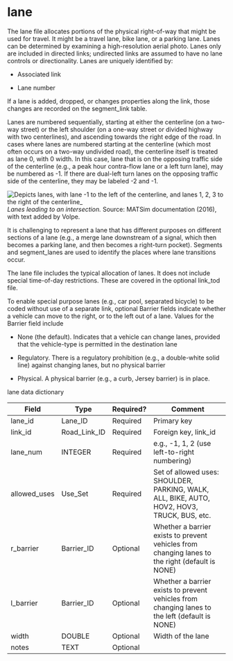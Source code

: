 # lane

The lane file allocates portions of the physical right-of-way that might
be used for travel. It might be a travel lane, bike lane, or a parking
lane. Lanes can be determined by examining a high-resolution aerial
photo. Lanes only are included in directed links; undirected links are
assumed to have no lane controls or directionality. Lanes are uniquely
identified by:

  - Associated link

  - Lane number

If a lane is added, dropped, or changes properties along the link, those changes are recorded on the segment_link table.

Lanes are numbered sequentially, starting at either the centerline (on a
two-way street) or the left shoulder (on a one-way street or divided
highway with two centerlines), and ascending towards the right edge of
the road. In cases where lanes are numbered starting at the centerline
(which most often occurs on a two-way undivided road), the centerline
itself is treated as lane 0, with 0 width. In this case, lane that is on
the opposing traffic side of the centerline (e.g., a peak hour
contra-flow lane or a left turn lane), may be numbered as -1. If there
are dual-left turn lanes on the opposing traffic side of the centerline,
they may be labeled -2 and -1.

![Depicts lanes, with lane -1 to the left of the centerline, and lanes 1, 2, 3 to
the right of the centerline_](https://github.com/zephyr-data-specs/GMNS/raw/master/Images/spec_figure1.png)  
_Lanes leading to an intersection._ Source: MATSim documentation (2016), with text added by Volpe. 

It is challenging to represent a lane that has different purposes on
different sections of a lane (e.g., a merge lane downstream of a signal,
which then becomes a parking lane, and then becomes a right-turn
pocket). Segments and segment_lanes are used to identify the places where lane
transitions occur.

The lane file includes the typical allocation of lanes. It does not
include special time-of-day restrictions. These are covered in the
optional link\_tod file.

To enable special purpose lanes (e.g., car pool, separated bicycle) to
be coded without use of a separate link, optional Barrier fields
indicate whether a vehicle can move to the right, or to the left out of
a lane. Values for the Barrier field include

  - None (the default). Indicates that a vehicle can change lanes,
    provided that the vehicle-type is permitted in the destination lane

  - Regulatory. There is a regulatory prohibition (e.g., a double-white
    solid line) against changing lanes, but no physical barrier

  - Physical. A physical barrier (e.g., a curb, Jersey barrier) is in
    place.

lane data dictionary

| Field                                       | Type           | Required?                   | Comment                                                                                         |
| ------------------------------------------- | -------------- | --------------------------- | ----------------------------------------------------------------------------------------------- |
| lane\_id     | Lane\_ID       | Required                    | Primary key                                                                                     |
| link\_id     | Road\_Link\_ID |  Required | Foreign key, link\_id                                                                     |
| lane\_num | INTEGER        | Required                    | e.g., -1, 1, 2 (use left-to-right numbering)                                                    |
| allowed\_uses                               | Use\_Set       | Required                    | Set of allowed uses: SHOULDER, PARKING, WALK, ALL, BIKE, AUTO, HOV2, HOV3, TRUCK, BUS, etc.     |
| r_barrier                              | Barrier\_ID    | Optional                    | Whether a barrier exists to prevent vehicles from changing lanes to the right (default is NONE) |
| l_barrier                               | Barrier\_ID    | Optional                    | Whether a barrier exists to prevent vehicles from changing lanes to the left (default is NONE)  |
| width                                       | DOUBLE         | Optional                    | Width of the lane                                                                               |
| notes                                       | TEXT           | Optional                    |                                                                                                 |
